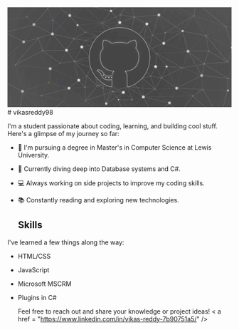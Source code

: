 <img src="/banner.png"  alt="banner">
# vikasreddy98

I'm a student passionate about coding, learning, and building cool stuff. Here's a glimpse of my journey so far:

- 🎯 I'm pursuing a degree in Master's in Computer Science at Lewis University.
- 🌱 Currently diving deep into Database systems and C#.
- 💻 Always working on side projects to improve my coding skills.
- 📚 Constantly reading and exploring new technologies.

  ## Skills

I've learned a few things along the way:

- HTML/CSS
- JavaScript
- Microsoft MSCRM
- Plugins in C#


  Feel free to reach out and share your knowledge or project ideas!
< a href = "https://www.linkedin.com/in/vikas-reddy-7b90751a5/" />


